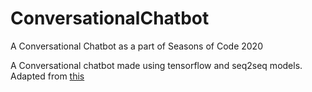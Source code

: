 # ConversationalChatbot
A Conversational Chatbot as a part of Seasons of Code 2020

A Conversational chatbot made using tensorflow and seq2seq models.
Adapted from [this](https://github.com/suriyadeepan/practical_seq2seq)
